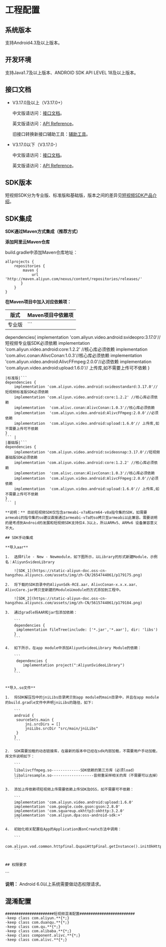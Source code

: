 # 工程配置

## 系统版本

支持Android4.3及以上版本。

## 开发环境

支持Java1.7及以上版本、ANDROID SDK API LEVEL 18及以上版本。

## 接口文档

-   V3.17.0及以上（V3.17.0+）

    中文版请访问：[接口文档](https://alivc-demo-cms.alicdn.com/versionProduct/doc/shortVideo/android_new_cn/index.html)。

    英文版请访问：[API Reference](https://alivc-demo-cms.alicdn.com/versionProduct/doc/shortVideo/android_new_en/index.html)。

    旧接口转换新接口辅助工具：[辅助工具](https://alivc-demo-cms.alicdn.com/versionProduct/sourceCode/shortVideo/tool/interface_upgrade.py)。

-   V3.17.0以下（V3.17.0-）

    中文版请访问：[接口文档](https://alivc-demo-cms.alicdn.com/versionProduct/doc/shortVideo/android_cn/index.html)。

    英文版请访问：[API Reference](https://alivc-demo-cms.alicdn.com/versionProduct/doc/shortVideo/android_en/index.html)。


## SDK版本

短视频SDK分为专业版、标准版和基础版，版本之间的差异见[短视频SDK产品介绍](https://help.aliyun.com/document_detail/53407.html?spm=a2c4g.11186623.6.1057.39475741dRJ5ji#h2--5)。

## SDK集成

**SDK通过Maven方式集成（推荐方式）**

**添加阿里云Maven仓库**

build.gradle中添加Maven仓库地址：

```
allprojects {
    repositories {
        maven {
            url 'http://maven.aliyun.com/nexus/content/repositories/releases/'
       }
    }
}
```

**在Maven项目中加入对应依赖项：**

|版式|Maven项目中依赖项|
|--|-----------|
|专业版|```
dependencies{
    implementation 'com.aliyun.video.android:svideopro:3.17.0'//短视频专业版SDK必须依赖
    implementation 'com.aliyun.video.android:core:1.2.2' //核心库必须依赖
    implementation  'com.alivc.conan:AlivcConan:1.0.3'//核心库必须依赖
    implementation  'com.aliyun.video.android:AlivcFFmpeg:2.0.0'//必须依赖
    implementation  'com.aliyun.video.android:upload:1.6.0'// 上传库,如不需要上传可不依赖
}
``` |
|标准版|```
dependencies {
    implementation 'com.aliyun.video.android:svideostandard:3.17.0'//短视频标准版SDK必须依赖
    implementation 'com.aliyun.video.android:core:1.2.2' //核心库必须依赖
    implementation  'com.alivc.conan:AlivcConan:1.0.3'//核心库必须依赖
    implementation  'com.aliyun.video.android:AlivcFFmpeg:2.0.0'//必须依赖
    implementation  'com.aliyun.video.android:upload:1.6.0'// 上传库,如不需要上传可不依赖
}
``` |
|基础版|```
dependencies {
    implementation 'com.aliyun.video.android:svideosnap:3.17.0'//短视频基础版SDK必须依赖
    implementation 'com.aliyun.video.android:core:1.2.2' //核心库必须依赖
    implementation  'com.alivc.conan:AlivcConan:1.0.3'//核心库必须依赖
    implementation  'com.aliyun.video.android:AlivcFFmpeg:2.0.0'//必须依赖
    implementation  'com.aliyun.video.android:upload:1.6.0'// 上传库,如不需要上传可不依赖
}
``` |

**说明：** 目前短视频SDK仅包含armeabi-v7a和arm64-v8a指令集的SDK，如需要armeabi的指令集的so建议直接通过armeabi-v7a的so拷贝至armeabi以此兼容。需要说明的是考虑到Android的发展和短视频SDK支持仅4.3以上，所以ARMv5、ARMv6 设备兼容意义不大。

## SDK手动集成

**导入aar**

1.  选择File - New - Newmodule，如下图所示，以Library的形式新建Module，示例名：AliyunSvideoLibrary

    ![SDK_1](https://static-aliyun-doc.oss-cn-hangzhou.aliyuncs.com/assets/img/zh-CN/2654744061/p179175.png)

2.  将下载的SDK目录中的AliyunSdk-RCE.aar、AlivcConan-x.x.x.aar、AlivcCore.jar拷贝至新建的Module以module的方式添加到工程中。

    ![SDK_2](https://static-aliyun-doc.oss-cn-hangzhou.aliyuncs.com/assets/img/zh-CN/5615744061/p179184.png)

3.  通过gradle将AAR和jar包添加依赖：

    ```
    dependencies {
     implementation fileTree(include: ['*.jar','*.aar'], dir: 'libs')
    }
    ```

4.  如下所示，在app module中添加AliyunSvideoLibrary Module的依赖：

    ```
     dependencies {
        implementation project(":AliyunSvideoLibrary")
    }
    ```


**导入.so文件**

1.  将SDK解压包中的jniLibs目录拷贝到app module的main目录中，并且在app module的build.gradle文件中声明jniLibs的路径，如下:

    ```
    android {
     sourceSets.main {
         jni.srcDirs = []
         jniLibs.srcDir "src/main/jniLibs" 
     }
    }
    ```

2.  SDK需要加载的动态链接库，在最新的版本中已经在sdk内部加载，不需要用户手动加载，库文件说明如下：

    ```
    libalivcffmpeg.so-------------SDK依赖的第三方库（必须load）
    libaliresample.so-------------------音频重采样相关的库（不需要可以去掉）
    ```

3.  添加上传依赖项短视频上传需要依赖上传SDK及OSS，如不需要可不依赖：

    ```
    implementation 'com.aliyun.video.android:upload:1.6.0'
    implementation 'com.google.code.gson:gson:2.8.0'
    implementation 'com.squareup.okhttp3:okhttp:3.2.0'
    implementation 'com.aliyun.dpa:oss-android-sdk:+'
    ```

4.  初始化相关配置在App的Application类onCreate方法中调用：

    ```
    com.aliyun.vod.common.httpfinal.QupaiHttpFinal.getInstance().initOkHttpFinal();
    ```


## 权限要求

```
<uses-permission android:name="android.permission.WRITE_EXTERNAL_STORAGE" />
<uses-permission android:name="android.permission.READ_EXTERNAL_STORAGE" />
<uses-permission android:name="android.permission.CAMERA" />
<uses-permission android:name="android.permission.FLASHLIGHT" />
<uses-permission android:name="android.permission.RECORD_VIDEO" />
<uses-permission android:name="android.permission.RECORD_AUDIO" />
<uses-permission android:name="android.permission.INTERNET" />
<uses-permission android:name="android.permission.ACCESS_NETWORK_STATE" />
```

**说明：** Android 6.0以上系统需要做动态权限请求。

## 混淆配置

```
######################短视频混淆配置#########################
-keep class com.aliyun.**{*;}
-keep class com.duanqu.**{*;}
-keep class com.qu.**{*;}
-keep class com.alibaba.**{*;}
-keep class component.alivc.**{*;}
-keep class com.alivc.**{*;}
```

